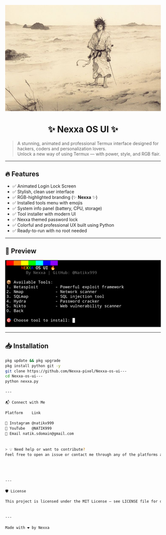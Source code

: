 ![Nexxa OS UI Banner](https://raw.githubusercontent.com/Nexxa-pixel/Nexxa-os-ui---/refs/heads/main/banner.jpg)

<h1 align="center">
✨ Nexxa OS UI ✨
</h1>

> A stunning, animated and professional Termux interface designed for hackers, coders and personalization lovers.  
> Unlock a new way of using Termux — with power, style, and RGB flair.

---

## 🔥 Features

- ✅ Animated Login Lock Screen
- ✅ Stylish, clean user interface
- ✅ RGB-highlighted branding (✨ **Nexxa** ✨)
- ✅ Installed tools menu with emojis
- ✅ System info panel (battery, CPU, storage)
- ✅ Tool installer with modern UI
- ✅ Nexxa themed password lock
- ✅ Colorful and professional UX built using Python
- ✅ Ready-to-run with no root needed

---

## 📸 Preview

![Preview Screenshot](https://raw.githubusercontent.com/Nexxa-pixel/Nexxa-os-ui---/refs/heads/main/Nexxa%20OS%20UI.png)

---

## 📥 Installation

```bash
pkg update && pkg upgrade
pkg install python git -y
git clone https://github.com/Nexxa-pixel/Nexxa-os-ui---
cd Nexxa-os-ui---
python nexxa.py

---

📬 Connect with Me

Platform	Link

📸 Instagram	@natikx999
🎥 YouTube	@NATIK999
📧 Email	natik.sdomain@gmail.com


> 💡 Need help or want to contribute?
Feel free to open an issue or contact me through any of the platforms abo0ve! ```




---

🛡 License

This project is licensed under the MIT License – see LICENSE file for details.


---

Made with ❤️ by Nexxa
